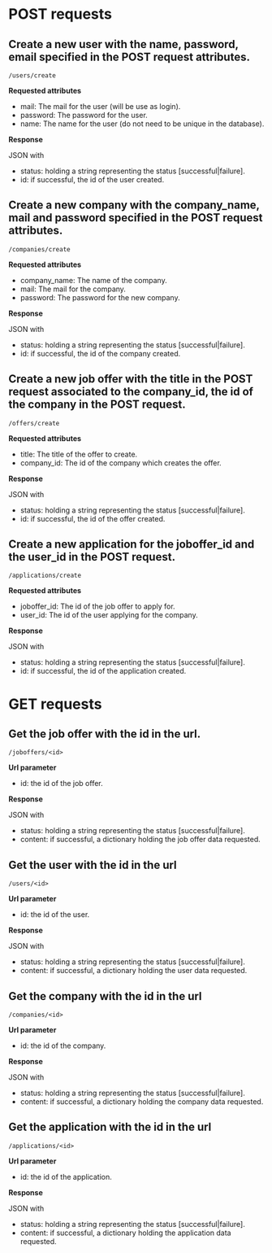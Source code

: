 # POST requests

## Create a new user with the name, password, email specified in the POST request attributes.

~~~
/users/create
~~~

**Requested attributes**
- mail: The mail for the user (will be use as login).
- password: The password for the user.
- name: The name for the user (do not need to be unique in the database).

**Response**

JSON with
- status: holding a string representing the status [successful|failure].
- id: if successful, the id of the user created.

## Create a new company with the company_name, mail and password specified in the POST request attributes.

~~~
/companies/create
~~~

**Requested attributes**
- company_name: The name of the company.
- mail: The mail for the company.
- password: The password for the new company.

**Response**

JSON with
- status: holding a string representing the status [successful|failure].
- id: if successful, the id of the company created.

## Create a new job offer with the title in the POST request associated to the company_id, the id of the company in the POST request.

~~~
/offers/create
~~~

**Requested attributes**
- title: The title of the offer to create.
- company_id: The id of the company which creates the offer.

**Response**

JSON with
- status: holding a string representing the status [successful|failure].
- id: if successful, the id of the offer created.

## Create a new application for the joboffer_id and the user_id in the POST request.

~~~
/applications/create 
~~~
**Requested attributes**
- joboffer_id: The id of the job offer to apply for.
- user_id: The id of the user applying for the company.

**Response**

JSON with
- status: holding a string representing the status [successful|failure].
- id: if successful, the id of the application created.

# GET requests

## Get the job offer with the id in the url.

~~~
/joboffers/<id>
~~~

**Url parameter**
- id: the id of the job offer.

**Response**

JSON with
- status: holding a string representing the status [successful|failure].
- content: if successful, a dictionary holding the job offer data requested.

## Get the user with the id in the url

~~~
/users/<id>
~~~

**Url parameter**
- id: the id of the user.

**Response**

JSON with
- status: holding a string representing the status [successful|failure].
- content: if successful, a dictionary holding the user data requested.

## Get the company with the id in the url

~~~
/companies/<id>
~~~

**Url parameter**
- id: the id of the company.

**Response**

JSON with
- status: holding a string representing the status [successful|failure].
- content: if successful, a dictionary holding the company data requested.

## Get the application with the id in the url

~~~
/applications/<id>
~~~

**Url parameter**
- id: the id of the application.

**Response**

JSON with
- status: holding a string representing the status [successful|failure].
- content: if successful, a dictionary holding the application data requested.


